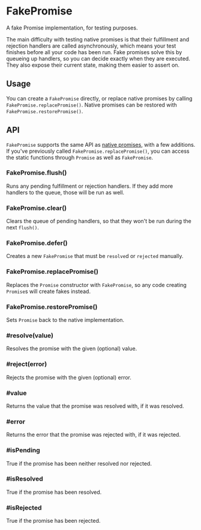 # FakePromise
A fake Promise implementation, for testing purposes.

The main difficulty with testing native promises is that their fulfillment and rejection handlers are called asynchronously, which means your test finishes before all your code has been run. Fake promises solve this by queueing up handlers, so you can decide exactly when they are executed. They also expose their current state, making them easier to assert on.

## Usage
You can create a ```FakePromise``` directly, or replace native promises by calling ```FakePromise.replacePromise()```. Native promises can be restored with ```FakePromise.restorePromise()```.

## API
```FakePromise``` supports the same API as [native promises](https://developer.mozilla.org/en-US/docs/Web/JavaScript/Reference/Global_Objects/Promise), with a few additions. If you've previously called ```FakePromise.replacePromise()```, you can access the static functions through ```Promise``` as well as ```FakePromise```.

### FakePromise.flush()
Runs any pending fulfillment or rejection handlers. If they add more handlers to the queue, those will be run as well.

### FakePromise.clear()
Clears the queue of pending handlers, so that they won't be run during the next ```flush()```.

### FakePromise.defer()
Creates a new ```FakePromise``` that must be ```resolve```d or ```rejected``` manually.

### FakePromise.replacePromise()
Replaces the ```Promise``` constructor with ```FakePromise```, so any code creating ```Promise```s will create fakes instead.

### FakePromise.restorePromise()
Sets ```Promise``` back to the native implementation.

### #resolve(value)
Resolves the promise with the given (optional) value.

### #reject(error)
Rejects the promise with the given (optional) error.

### #value
Returns the value that the promise was resolved with, if it was resolved.

### #error
Returns the error that the promise was rejected with, if it was rejected.

### #isPending
True if the promise has been neither resolved nor rejected.

### #isResolved
True if the promise has been resolved.

### #isRejected
True if the promise has been rejected.
